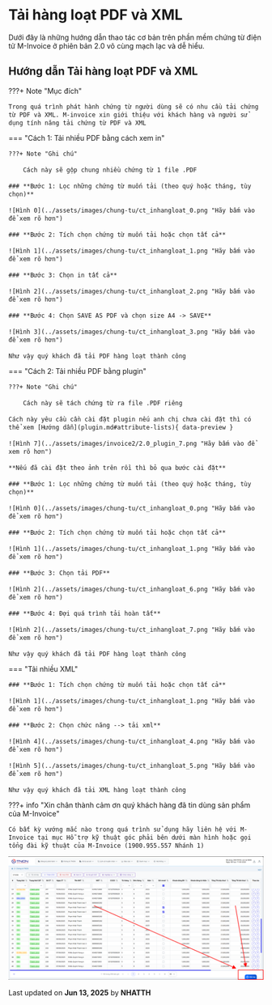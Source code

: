 # **Tải hàng loạt PDF và XML**

Dưới đây là những hướng dẫn thao tác cơ bản trên phần mềm chứng từ điện tử M-Invoice ở phiên bản 2.0 vô cùng mạch lạc và dễ hiểu.

## **Hướng dẫn Tải hàng loạt PDF và XML**

???+ Note "Mục đích"

    Trong quá trình phát hành chứng từ người dùng sẽ có nhu cầu tải chứng từ PDF và XML. M-invoice xin giới thiệu với khách hàng và người sử dụng tính năng tải chứng từ PDF và XML

=== "Cách 1: Tải nhiều PDF bằng cách xem in"

    ???+ Note "Ghi chú"

        Cách này sẽ gộp chung nhiều chứng từ 1 file .PDF

    ### **Bước 1: Lọc những chứng từ muốn tải (theo quý hoặc tháng, tùy chọn)**

    ![Hình 0](../assets/images/chung-tu/ct_inhangloat_0.png "Hãy bấm vào để xem rõ hơn")

    ### **Bước 2: Tích chọn chứng từ muốn tải hoặc chọn tất cả**

    ![Hình 1](../assets/images/chung-tu/ct_inhangloat_1.png "Hãy bấm vào để xem rõ hơn")

    ### **Bước 3: Chọn in tất cả**

    ![Hình 2](../assets/images/chung-tu/ct_inhangloat_2.png "Hãy bấm vào để xem rõ hơn")

    ### **Bước 4: Chọn SAVE AS PDF và chọn size A4 -> SAVE**

    ![Hình 3](../assets/images/chung-tu/ct_inhangloat_3.png "Hãy bấm vào để xem rõ hơn")

    Như vậy quý khách đã tải PDF hàng loạt thành công

=== "Cách 2: Tải nhiều PDF bằng plugin"

    ???+ Note "Ghi chú"

        Cách này sẽ tách chứng từ ra file .PDF riêng

    Cách này yêu cầu cần cài đặt plugin nếu anh chị chưa cài đặt thì có thể xem [Hướng dẫn](plugin.md#attribute-lists){ data-preview }

    ![Hình 7](../assets/images/invoice2/2.0_plugin_7.png "Hãy bấm vào để xem rõ hơn")

    **Nếu đã cài đặt theo ảnh trên rồi thì bỏ qua bước cài đặt**

    ### **Bước 1: Lọc những chứng từ muốn tải (theo quý hoặc tháng, tùy chọn)**

    ![Hình 0](../assets/images/chung-tu/ct_inhangloat_0.png "Hãy bấm vào để xem rõ hơn")

    ### **Bước 2: Tích chọn chứng từ muốn tải hoặc chọn tất cả**

    ![Hình 1](../assets/images/chung-tu/ct_inhangloat_1.png "Hãy bấm vào để xem rõ hơn")

    ### **Bước 3: Chọn tải PDF**

    ![Hình 2](../assets/images/chung-tu/ct_inhangloat_6.png "Hãy bấm vào để xem rõ hơn")

    ### **Bước 4: Đợi quá trình tải hoàn tất**

    ![Hình 2](../assets/images/chung-tu/ct_inhangloat_7.png "Hãy bấm vào để xem rõ hơn")

    Như vậy quý khách đã tải PDF hàng loạt thành công

=== "Tải nhiều XML"

    ### **Bước 1: Tích chọn chứng từ muốn tải hoặc chọn tất cả**

    ![Hình 1](../assets/images/chung-tu/ct_inhangloat_1.png "Hãy bấm vào để xem rõ hơn")

    ### **Bước 2: Chọn chức năng --> tải xml**

    ![Hình 4](../assets/images/chung-tu/ct_inhangloat_4.png "Hãy bấm vào để xem rõ hơn")

    ![Hình 5](../assets/images/chung-tu/ct_inhangloat_5.png "Hãy bấm vào để xem rõ hơn")

    Như vậy quý khách đã tải XML hàng loạt thành công

???+ info "Xin chân thành cảm ơn quý khách hàng đã tin dùng sản phẩm của M-Invoice"

    Có bất kỳ vướng mắc nào trong quá trình sử dụng hãy liên hệ với M-Invoice tại mục Hỗ trợ kỹ thuật góc phải bên dưới màn hình hoặc gọi tổng đài kỹ thuật của M-Invoice (1900.955.557 Nhánh 1)

![Hình 14](../assets/images/chung-tu/hotro.png "Hãy bấm vào để xem rõ hơn")

<div class="last-updated">Last updated on <strong>Jun 13, 2025</strong> by <strong>NHATTH</strong></div>
